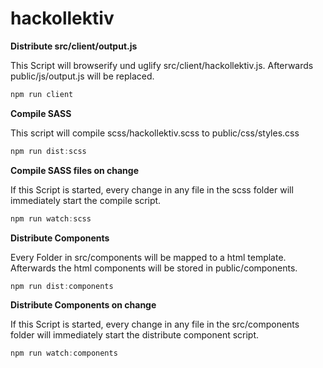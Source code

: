 # hackollektiv

**Distribute src/client/output.js**

This Script will browserify und uglify src/client/hackollektiv.js. Afterwards public/js/output.js will be replaced.
```javascript
npm run client
```

**Compile SASS**

This script will compile scss/hackollektiv.scss to public/css/styles.css
```javascript
npm run dist:scss
```

**Compile SASS files on change**

If this Script is started, every change in any file in the scss folder will immediately start the compile script.
```javascript
npm run watch:scss
```

**Distribute Components**

Every Folder in src/components will be mapped to a html template. Afterwards the html components will be stored in public/components.
```javascript
npm run dist:components
```

**Distribute Components on change**

If this Script is started, every change in any file in the src/components folder will immediately start the distribute component script.
```javascript
npm run watch:components
```
